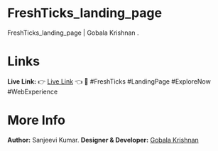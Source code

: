 # FreshTicks_landing_page


FreshTicks_landing_page | Gobala Krishnan .

# Links
<b>Live Link:</b> 👉 <a href="https://gkrizz.github.io/FreshTicks_landing_page/" target="_blank">Live Link</a> 👈
🚀 #FreshTicks #LandingPage #ExploreNow #WebExperience
# More Info
<b>Author:</b> Sanjeevi Kumar.
<b>Designer & Developer:</b> <a href="https://gkrizz.github.io/1-Portfolio/" target="_blank">Gobala Krishnan</a>
